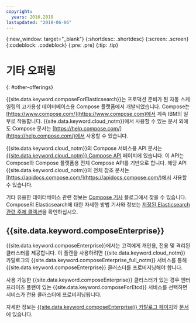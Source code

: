 ```yaml
---
copyright:
  years: 2016,2018
lastupdated: "2018-06-06"
---
```


{:new_window: target="_blank"}
{:shortdesc: .shortdesc}
{:screen: .screen}
{:codeblock: .codeblock}
{:pre: .pre}
{:tip: .tip}

# 기타 오퍼링 
{: #other-offerings}

{{site.data.keyword.composeForElasticsearch}}는 프로덕션 준비가 된 자동 스케일링의 고가용성 데이터베이스용 Compose 플랫폼에서 개발되었습니다. Compose는 [https://www.compose.com/](https://www.compose.com)에서 계속 IBM의 일부로 작동합니다. {{site.data.keyword.cloud_notm}}에서 사용할 수 있는 문서 외에도 Compose 문서는 [https://help.compose.com/](https://help.compose.com/)에서 사용할 수 있습니다.

{{site.data.keyword.cloud_notm}}의 Compose 서비스용 API 문서는 [{{site.data.keyword.cloud_notm}} Compose API](https://www.compose.com/articles/the-ibm-cloud-compose-api/) 페이지에 있습니다. 이 API는 Compose와 Compose 플랫폼용 전체 Compose API를 기반으로 합니다. 해당 API {{site.data.keyword.cloud_notm}}의 전체 참조 문서는 [https://apidocs.compose.com/](https://apidocs.compose.com/)에서 사용할 수 있습니다.

기타 유용한 데이터베이스 관련 정보는 [Compose 기사](https://www.compose.com/articles/) 블로그에서 찾을 수 있습니다. Compose의 Elasticsearch에 대한 자세한 방법 기사와 정보는 [저장된 Elasticsearch 관련 주제 콜렉션](https://www.compose.com/articles/curated-collection-elasticsearch/)을 확인하십시오.

## {{site.data.keyword.composeEnterprise}}

{{site.data.keyword.composeEnterprise}}에서는 고객에게 개인용, 전용 및 격리된 클러스터를 제공합니다. 이 플랜을 사용하려면 {{site.data.keyword.cloud_notm}} 카탈로그의 {{site.data.keyword.composeEnterprise_full_notm}} 서비스를 통해 {{site.data.keyword.composeEnterprise}} 클러스터를 프로비저닝해야 합니다.

사용 가능한 {{site.data.keyword.composeEnterprise}} 클러스터가 있는 경우 엔터프라이즈 플랜이 있는 {{site.data.keyword.composeForEtcd}} 서비스를 선택하면 서비스가 전용 클러스터에 프로비저닝됩니다. 

자세한 정보는 [{{site.data.keyword.composeEnterprise}} 카탈로그 페이지](https://console.{DomainName}/catalog/services/compose-enterprise)와 [ 문서](https://console.{DomainName}/docs/services/ComposeEnterprise/index.html#about-compose-enterprise)에 있습니다.
